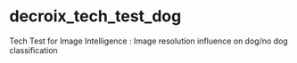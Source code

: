 # decroix_tech_test_dog
Tech Test for Image Intelligence : Image resolution influence on dog/no dog classification 


